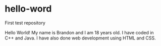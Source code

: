 # hello-word
First test repository

Hello World! My name is Brandon and I am 18 years old. I have coded in C++ and Java. I have also done web development using HTML and CSS.
